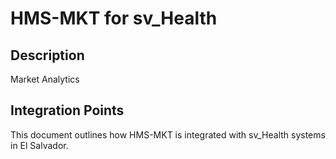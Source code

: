 # HMS-MKT for sv_Health

## Description

Market Analytics

## Integration Points

This document outlines how HMS-MKT is integrated with sv_Health systems in El Salvador.

